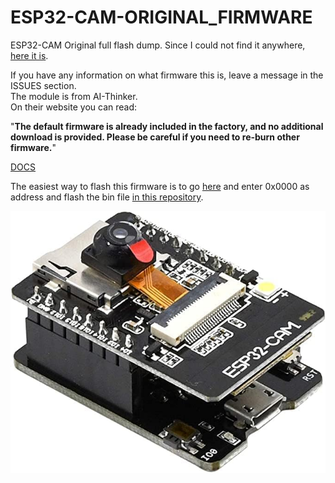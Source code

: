# ESP32-CAM-ORIGINAL_FIRMWARE
ESP32-CAM Original full flash dump. Since I could not find it anywhere, [here it is](https://raw.githubusercontent.com/0wwafa/ESP32-CAM-ORIGINAL_FIRMWARE/refs/heads/main/esp32_devkit_cam_dump.bin).

If you have any information on what firmware this is, leave a message in the ISSUES section.  
The module is from AI-Thinker.  
On their website you can read:  
  
"**The default firmware is already included in the factory, and no additional download is provided. Please be careful if you need to re-burn other firmware.**"

[DOCS](https://docs.ai-thinker.com/en/esp32-cam)


The easiest way to flash this firmware is to go [here](https://espressif.github.io/esptool-js/) and enter 0x0000 as address and flash the bin file [in this repository](https://raw.githubusercontent.com/0wwafa/ESP32-CAM-ORIGINAL_FIRMWARE/refs/heads/main/esp32_devkit_cam_dump.bin).  

  
![ESP32-CAM](https://raw.githubusercontent.com/0wwafa/ESP32-CAM-ORIGINAL_FIRMWARE/refs/heads/main/esp32_cam1.jpg)
